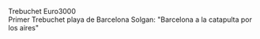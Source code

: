 Trebuchet Euro3000  
Primer Trebuchet playa de Barcelona
Solgan: "Barcelona a la catapulta por los aires"
